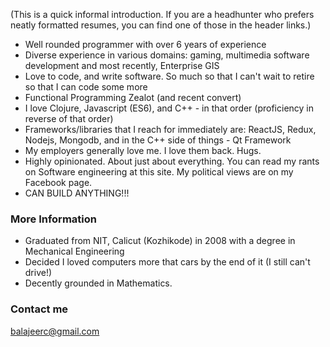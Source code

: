 (This is a quick informal introduction. If you are a headhunter who prefers neatly formatted resumes, you can find one of those in the header links.)

- Well rounded programmer with over 6 years of experience
- Diverse experience in various domains: gaming, multimedia software development and most recently, Enterprise GIS
- Love to code, and write software. So much so that I can't wait to retire so that I can code some more
- Functional Programming Zealot (and recent convert)
- I love Clojure, Javascript (ES6), and C++ - in that order (proficiency in reverse of that order)
- Frameworks/libraries that I reach for immediately are: ReactJS, Redux, Nodejs, Mongodb, and in the C++ side of things - Qt Framework
- My employers generally love me. I love them back. Hugs.
- Highly opinionated. About just about everything. You can read my rants on Software engineering at this site. My political views are on my Facebook page.
- CAN BUILD ANYTHING!!!

### More Information

- Graduated from NIT, Calicut (Kozhikode) in 2008 with a degree in Mechanical Engineering
- Decided I loved computers more that cars by the end of it (I still can't drive!)
- Decently grounded in Mathematics.


### Contact me

[balajeerc@gmail.com](mailto:balajeerc@gmail.com)
